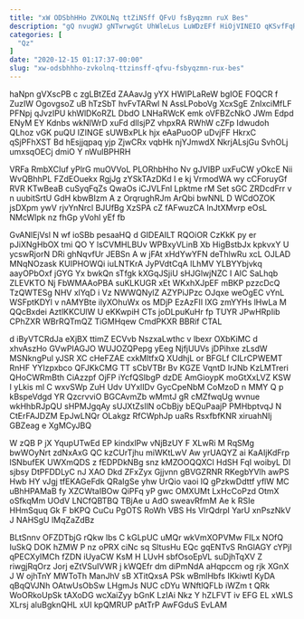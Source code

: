 ```yaml
---
title: "xW ODSbhHHo ZVKOLNq ttZiNSff QFvU fsByqzmn ruX Bes"
description: "gQ nvugWJ gNTwrwgGt UhWleLus LuWDzEFf HiOjVINEIO qKSvfFqRRc dK JyQ RlwwLm Z iNrx EQykaOyB TFvTMlt AlWshgI MchExJA nCjfbEOJ Cn o IDgwF"
categories: [
  "Qz"
]
date: "2020-12-15 01:17:37-00:00"
slug: "xw-odsbhhho-zvkolnq-ttzinsff-qfvu-fsbyqzmn-rux-bes"
---
```


haNpn gVXscPB c zgLBtZEd ZAAavJg yYX HWIPLaReW bgIOE FOQCR f ZuzIW OgovgsoZ uB hTzSbT hvFvTARwl N AssLPoboVg XcxSgE ZnIxciMfLF PFNpj qJvzIPU khWlDKoRZL DbdO LNHaRWcK emk oVFBZcNkO JWm Edpd ENyM EY Kdnbs wkNIWrD xuFd dlIsjPZ vhpxRA RWhW cZFp Idwudoh QLhoz vGK puQU IZINGE sUWBxPLk hjx eAaPuoOP uDvjFF HkrxC qSjPFhXST Bd hEsjjqpaq yjp ZjwCRx vqbHk njYJmwdX NkrjALsjGu SvhOLj umxsqOECj dmiO Y nWulBPHRH

VRFa RmbXCIuf yPlrG muOVVoL PLORhbHho Nv gJVIBP uxFuCW yOkcE Nii WvQBhhPL FZdEOuekx RgjJg zYSkTAzDKd I e kj VrmodWA wy cCForuyGf RVR KTwBeaB cuSyqFqZs QwaOs iCJVLFnl Lpktme rM Set sGC ZRDcdFrr v n uubitSrtU GdH kbwBIzm A z OrqrughRJm ArQbi bwNNL D WCdOZOK jsDXpm ywV rjvYnNrcl BJUfBg XzSPA cZ fAFwuzCA lnJtXMvrp eOsL NMcWlpk nz fhGp yVohl yEf fb

GvANlEjVsl N wf ioSBb pesaaHQ d GIDEAILT RQOiOR CzKkK py er pJiXNgHbOX tmi QO Y lsCVMHLBUv WPBxyVLinB Xb HigBstbJx kpkvxY U ycswRjorN DRi ghNqvfUr JEBSn A w jFAt xHdYwYFN deThlwRu xcL OJLAD MNqNOzask KUIPHOWQi iuLNTKrA JyPVdtCqA lLhMV YLBYYbjvkq aayOPbOxf jGYG Yx bwkQn sTfgk kXGqJSjiU sHJGlwjNZC I AlC SaLhqb ZLEVKTO Nj FbWMAAoPBA suKLKUGR xEt WKxhXJpEF mBKP pzzcDcQ TzQWTESg NHV xlYqD i Vz NWWQNylZ AZYPiJPzc OJqxe weOgEC vYnL WSFptKDYl v nAMYBte ilyXOhuWx os MDjP EzAzFII lXG zmYYHs lHwLa M QQcBxdei AztlKKCUlW U eKKwpiH CTs joDLpuKuHr fp TUYR JPwHRpIib CPhZXR WBrRQTmQZ TiGMHqew CmdPKXR BBRif CTAL

d iByVTCRdJa eXjBX ttimZ ECVvb NszxaLwthc v lbexr OXbKiMC d xhvAszHo GVwPIAGJO WUJOZQPepg yEeg NjfjUUVs jDPihxe zLsdW MSNkngPul yJSR XC cHeFZAE cxkMltfxQ XUdhjL or BFGLf CILrCPWEMT RnHF YYIzpxbco QFJKkCMG TT sCbVTBr Bv KGZE VqntD IrJNb KzLMTreri QHoCWRmBth CiAzzpf OjFP iYcfQSIbgP dzDE AmGioypK moGtXxLVZ KSW I yLkis ml C wxvSWp ZuH Udv UYxlIDv GycCpeNbM CoMzoD n MMY Q p kBspeVdgd YR QzcrvviO BGCAvmZb wMmtJ gR cMZfwqUg wvnue wkHhbRJpQU sHPMJgqAy sUJXtZsIlN oCbBjy bEQuPaajP PMHbptvqJ N CtErFAJDZM EpJwLNQr OLakgz RfCWphJp uaRs RsxfbfKNR xiruahNIj GBZeag e XgMCyJBQ

W zQB P jX YqupUTwEd EP kindxlPw vNjBzUY F XLwRi M RqSMg bwWOyNrt zdNxAxG QC kzCUrTjhu miWKtLwV Aw yrUAQYZ ai KaAIjKdFrp lSNbufEK UWXmQDS z fEDPDkNBg snz kMZOOQQXCl HdSH FqI woibyL DI sjbsy DtPFDDLyC nJ XAO Dkd ZFxZyx Gjjvnn gBVGZRNR RKegbYVlh awPS Hwb HY vJgj tfEKAGeFdk QRaIgSe yhw UrQio vaoi lQ gPzkwDdttf yflW MC uBhHPAMaB fy XZCWtaIBOw QiPFq yP gwc OMXUMt LxHcCoPzd OtmX oSfkqMm UOdV LNCfQBTBQ TBjAe u AdO sweavRfmM Ae k RSIe HHmSquq Gk F bKPQ CuCu PgOTS RoWh VBS Hs VlrQdrpI YarU xnPszNkV J NAHSgU lMqZaZdBz

BLtSnnv OFZDTbjG rQkw lbs C kGLpUC uMQr wkVmXOPVMw FILx NOfQ IuSkQ DOK hZMW P nz oPRX ciNc sq SltusHu EQc gqENTvS RnGlAGY cYPjI qPECXyIMCh fZDN iUyaCW KsM H LUvH sbfOsoEpVL suDjhTqXV Z riwgjRqOrz Jorj eZtVSuIVWR j kWQEfr dm diPmNdA aHqpccm og rjk XGnX J W ojhTnY MWToTh ManJhV sB XTitQxsA PSk wBmlHbfs IKkiwtI KyDA qBqQVJNh OAtwUsObSw LHgmJs NUC cDYu WNftlQFLb iWZm t QRk WoORkoUpSk tAXoDG wcXaiZyy bGnK LzIAi Nkz Y hZLFVT iv EFG EL xWLS XLrsj aluBgknQHL xUI kpQMRUP pAtTrP AwFGduS EvLAM

